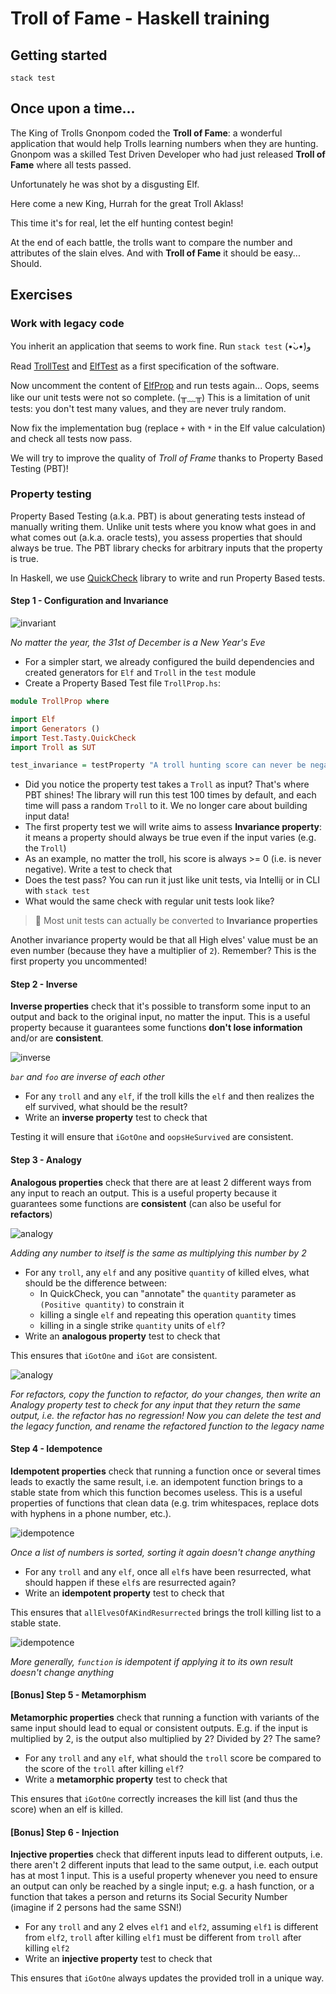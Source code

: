 # Troll of Fame - Haskell training

## Getting started

```
stack test
```

## Once upon a time...

The King of Trolls Gnonpom coded the **Troll of Fame**: a wonderful application that would help Trolls learning numbers when they are hunting.
Gnonpom was a skilled Test Driven Developer who had just released **Troll of Fame** where all tests passed.

Unfortunately he was shot by a disgusting Elf.

Here come a new King, Hurrah for the great Troll Aklass!

This time it's for real, let the elf hunting contest begin!

At the end of each battle, the trolls want to compare the number and attributes of the slain elves. And with **Troll of Fame** it should be easy... Should.

## Exercises

### Work with legacy code

You inherit an application that seems to work fine. Run `stack test` (•̀ᴗ•́)و

Read [TrollTest](./test/TrollTest.hs) and [ElfTest](./test/ElfTest.hs) as a first specification of the software.

Now uncomment the content of [ElfProp](./test/ElfProp.hs) and run tests again... Oops, seems like our unit tests were not so complete. (╥﹏╥) This is a limitation of unit tests: you don't test many values, and they are never truly random.

Now fix the implementation bug (replace `+` with `*` in the Elf value calculation) and check all tests now pass.

We will try to improve the quality of _Troll of Frame_ thanks to Property Based Testing (PBT)!

### Property testing

Property Based Testing (a.k.a. PBT) is about generating tests instead of manually writing them. Unlike unit tests where you know what goes in and what comes out (a.k.a. oracle tests), you assess properties that should always be true. The PBT library checks for arbitrary inputs that the property is true.

In Haskell, we use [QuickCheck](https://begriffs.com/posts/2017-01-14-design-use-quickcheck.html) library to write and run Property Based tests.

#### Step 1 - Configuration and Invariance

![invariant](./invariant.png)

*No matter the year, the 31st of December is a New Year's Eve*

- For a simpler start, we already configured the build dependencies and created generators for `Elf` and `Troll` in the `test` module
- Create a Property Based Test file `TrollProp.hs`:

```haskell
module TrollProp where

import Elf
import Generators ()
import Test.Tasty.QuickCheck
import Troll as SUT

test_invariance = testProperty "A troll hunting score can never be negative" $ \troll -> -- ...
```

- Did you notice the property test takes a `Troll` as input? That's where PBT shines! The library will run this test 100 times by default, and each time will pass a random `Troll` to it. We no longer care about building input data!
- The first property test we will write aims to assess **Invariance property**: it means a property should always be true even if the input varies (e.g. the `Troll`)
- As an example, no matter the troll, his score is always >= 0 (i.e. is never negative). Write a test to check that
- Does the test pass? You can run it just like unit tests, via Intellij or in CLI with `stack test`
- What would the same check with regular unit tests look like?

> 📌 Most unit tests can actually be converted to **Invariance properties**

Another invariance property would be that all High elves' value must be an even number (because they have a multiplier of `2`). Remember? This is the first property you uncommented!

#### Step 2 - Inverse

**Inverse properties** check that it's possible to transform some input to an output and back to the original input, no matter the input. This is a useful property because it guarantees some functions **don't lose information** and/or are **consistent**.

![inverse](./inverse.png)

*`bar` and `foo` are inverse of each other*

- For any `troll` and any `elf`, if the troll kills the `elf` and then realizes the elf survived, what should be the result?
- Write an **inverse property** test to check that

Testing it will ensure that `iGotOne` and `oopsHeSurvived` are consistent.

#### Step 3 - Analogy

**Analogous properties** check that there are at least 2 different ways from any input to reach an output. This is a useful property because it guarantees some functions are **consistent** (can also be useful for **refactors**)

![analogy](./analogy1.png)

*Adding any number to itself is the same as multiplying this number by 2*

- For any `troll`, any `elf` and any positive `quantity` of killed elves, what should be the difference between:
  - In QuickCheck, you can "annotate" the `quantity` parameter as `(Positive quantity)` to constrain it
  - killing a single `elf` and repeating this operation `quantity` times
  - killing in a single strike `quantity` units of `elf`?
- Write an **analogous property** test to check that

This ensures that `iGotOne` and `iGot` are consistent.

![analogy](./analogy2.png)

*For refactors, copy the function to refactor, do your changes, then write an Analogy property test to check for any input that they return the same output, i.e. the refactor has no regression! Now you can delete the test and the legacy function, and rename the refactored function to the legacy name*

#### Step 4 - Idempotence

**Idempotent properties** check that running a function once or several times leads to exactly the same result, i.e. an idempotent function brings to a stable state from which this function becomes useless. This is a useful properties of functions that clean data (e.g. trim whitespaces, replace dots with hyphens in a phone number, etc.).

![idempotence](./idempotence1.png)

*Once a list of numbers is sorted, sorting it again doesn't change anything*

- For any `troll` and any `elf`, once all `elf`s have been resurrected, what should happen if these `elf`s are resurrected again?
- Write an **idempotent property** test to check that

This ensures that `allElvesOfAKindResurrected` brings the troll killing list to a stable state.

![idempotence](./idempotence2.png)

*More generally, `function` is idempotent if applying it to its own result doesn't change anything*

#### [Bonus] Step 5 - Metamorphism

**Metamorphic properties** check that running a function with variants of the same input should lead to equal or consistent outputs. E.g. if the input is multiplied by 2, is the output also multiplied by 2? Divided by 2? The same?

- For any `troll` and any `elf`, what should the `troll` score be compared to the score of the `troll` after killing `elf`?
- Write a **metamorphic property** test to check that

This ensures that `iGotOne` correctly increases the kill list (and thus the score) when an elf is killed.

#### [Bonus] Step 6 - Injection

**Injective properties** check that different inputs lead to different outputs, i.e. there aren't 2 different inputs that lead to the same output, i.e. each output has at most 1 input. This is a useful property whenever you need to ensure an output can only be reached by a single input; e.g. a hash function, or a function that takes a person and returns its Social Security Number (imagine if 2 persons had the same SSN!)

- For any `troll` and any 2 elves `elf1` and `elf2`, assuming `elf1` is different from `elf2`, `troll` after killing `elf1` must be different from `troll` after killing `elf2`
- Write an **injective property** test to check that

This ensures that `iGotOne` always updates the provided troll in a unique way.
